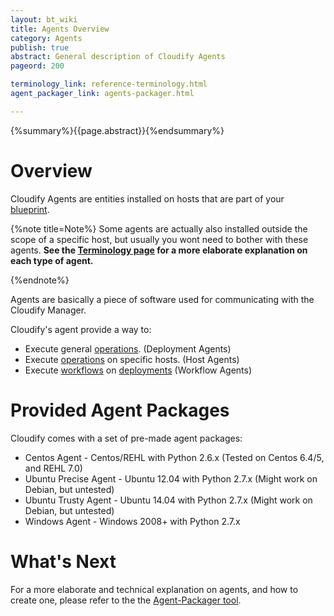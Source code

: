 ```yaml
---
layout: bt_wiki
title: Agents Overview
category: Agents
publish: true
abstract: General description of Cloudify Agents
pageord: 200

terminology_link: reference-terminology.html
agent_packager_link: agents-packager.html

---
```

{%summary%}{{page.abstract}}{%endsummary%}

# Overview

Cloudify Agents are entities installed on hosts that are part of your [blueprint]({{page.terminology_link}}#blueprint).

{%note title=Note%}
Some agents are actually also installed outside the scope of a specific host, but usually you wont need to bother
with these agents.
**See the [Terminology page]({{page.terminology_link}}#agent) for a more elaborate explanation on each type of agent.**

{%endnote%}


Agents are basically a piece of software used for communicating with the Cloudify Manager.

Cloudify's agent provide a way to:

* Execute general [operations]({{page.terminology_link}}#operation). (Deployment Agents)
* Execute [operations]({{page.terminology_link}}#operation) on specific hosts. (Host Agents)
* Execute [workflows]({{page.terminology_link}}#workflow) on [deployments]({{page.terminology_link}}#deployment) (Workflow Agents)


# Provided Agent Packages

Cloudify comes with a set of pre-made agent packages:

* Centos Agent - Centos/REHL with Python 2.6.x (Tested on Centos 6.4/5, and REHL 7.0)
* Ubuntu Precise Agent - Ubuntu 12.04 with Python 2.7.x (Might work on Debian, but untested)
* Ubuntu Trusty Agent - Ubuntu 14.04 with Python 2.7.x (Might work on Debian, but untested)
* Windows Agent - Windows 2008+ with Python 2.7.x

# What's Next

For a more elaborate and technical explanation on agents, and how to create one, please refer to the the [Agent-Packager tool]({{page.agent_packager_link}}).